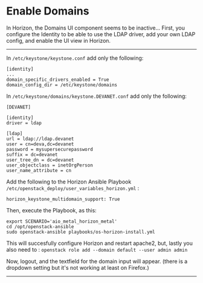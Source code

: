 # Enable Domains

In Horizon, the Domains UI component seems to be inactive... First, you configure the Identity to be able to use the LDAP driver, add your own LDAP config, and enable the UI view in Horizon.

---

In `/etc/keystone/keystone.conf` add only the following:

```
[identity]
...
domain_specific_drivers_enabled = True
domain_config_dir = /etc/keystone/domains
```

In `/etc/keystone/domains/keystone.DEVANET.conf` add only the following:

```
[DEVANET]

[identity]
driver = ldap

[ldap]
url = ldap://ldap.devanet
user = cn=deva,dc=devanet
password = mysupersecurepassword
suffix = dc=devanet
user_tree_dn = dc=devanet
user_objectclass = inetOrgPerson
user_name_attribute = cn
```

Add the following to the Horizon Ansible Playbook `/etc/openstack_deploy/user_variables_horizon.yml` :

```
horizon_keystone_multidomain_support: True
```
Then, execute the Playbook, as this:
```
export SCENARIO='aio_metal_horizon_metal'
cd /opt/openstack-ansible
sudo openstack-ansible playbooks/os-horizon-install.yml 
```
This will succesfully configure Horizon and restart apache2, but, lastly you also need to :
`openstack role add --domain default --user admin admin`

Now, logout, and the textfield for the domain input will appear. (there is a dropdown setting but it's not working at least on Firefox.)

---